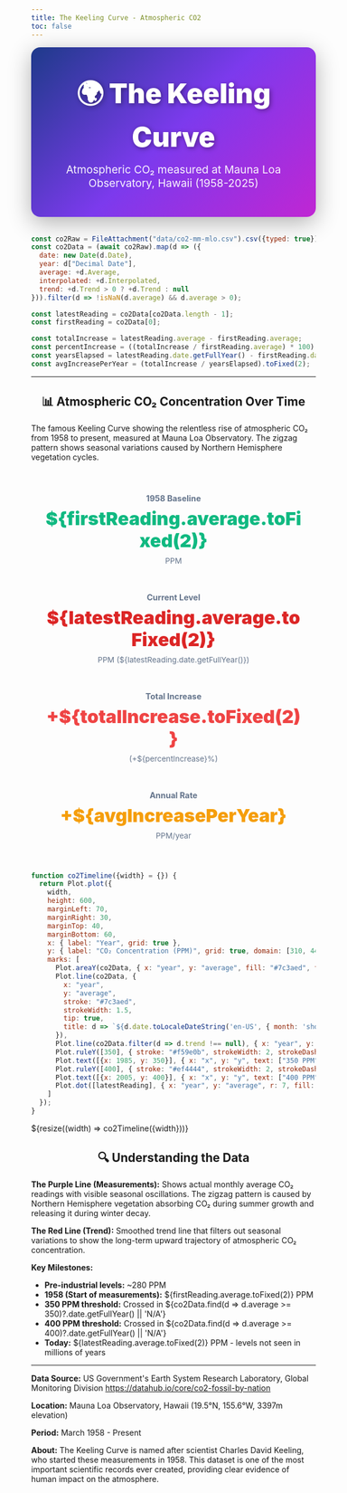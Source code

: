 ```yaml
---
title: The Keeling Curve - Atmospheric CO2
toc: false
---
```


<style>
.hero {
  text-align: center;
  padding: 3rem 2rem;
  background: linear-gradient(135deg, #1e3a8a 0%, #7c3aed 50%, #c026d3 100%);
  color: white;
  border-radius: 16px;
  margin-bottom: 2rem;
  box-shadow: 0 10px 40px rgba(0,0,0,0.3);
}

.hero h1 {
  margin: 0;
  font-size: 3rem;
  font-weight: 900;
  color: white;
  text-shadow: 2px 2px 8px rgba(0,0,0,0.4);
}

.hero p {
  margin: 1rem 0 0;
  font-size: 1.2rem;
  opacity: 0.95;
}

* {
  overflow-anchor: none !important;
}

svg text {
  fill: black !important;
}

[id^="plot-tip-"],
[role="tooltip"],
[aria-live="polite"] {
  color: black !important;
}

[id^="plot-tip-"] *,
[role="tooltip"] *,
[aria-live="polite"] * {
  color: black !important;
}

h2, h3 {
  text-align: center;
  max-width: none !important;
  width: 100% !important;
}

main > p {
  text-align: center;
  max-width: 800px;
  margin-left: auto;
  margin-right: auto;
}
</style>

<div class="hero">
  <h1>🌍 The Keeling Curve</h1>
  <p>Atmospheric CO₂ measured at Mauna Loa Observatory, Hawaii (1958-2025)</p>
</div>

```js
const co2Raw = FileAttachment("data/co2-mm-mlo.csv").csv({typed: true});
const co2Data = (await co2Raw).map(d => ({
  date: new Date(d.Date),
  year: d["Decimal Date"],
  average: +d.Average,
  interpolated: +d.Interpolated,
  trend: +d.Trend > 0 ? +d.Trend : null
})).filter(d => !isNaN(d.average) && d.average > 0);

const latestReading = co2Data[co2Data.length - 1];
const firstReading = co2Data[0];

const totalIncrease = latestReading.average - firstReading.average;
const percentIncrease = ((totalIncrease / firstReading.average) * 100).toFixed(1);
const yearsElapsed = latestReading.date.getFullYear() - firstReading.date.getFullYear();
const avgIncreasePerYear = (totalIncrease / yearsElapsed).toFixed(2);
```

---

## 📊 Atmospheric CO₂ Concentration Over Time

The famous Keeling Curve showing the relentless rise of atmospheric CO₂ from 1958 to present, measured at Mauna Loa Observatory. The zigzag pattern shows seasonal variations caused by Northern Hemisphere vegetation cycles.

<div class="grid grid-cols-4" style="gap: 1rem; margin: 2rem 0;">
  <div class="card" style="text-align: center; padding: 1.5rem;">
    <h3 style="margin: 0; font-size: 0.9rem; color: #64748b;">1958 Baseline</h3>
    <p style="font-size: 2rem; font-weight: 900; margin: 0.5rem 0; color: #10b981;">${firstReading.average.toFixed(2)}</p>
    <p style="margin: 0; font-size: 0.85rem; color: #64748b;">PPM</p>
  </div>
  <div class="card" style="text-align: center; padding: 1.5rem;">
    <h3 style="margin: 0; font-size: 0.9rem; color: #64748b;">Current Level</h3>
    <p style="font-size: 2rem; font-weight: 900; margin: 0.5rem 0; color: #dc2626;">${latestReading.average.toFixed(2)}</p>
    <p style="margin: 0; font-size: 0.85rem; color: #64748b;">PPM (${latestReading.date.getFullYear()})</p>
  </div>
  <div class="card" style="text-align: center; padding: 1.5rem;">
    <h3 style="margin: 0; font-size: 0.9rem; color: #64748b;">Total Increase</h3>
    <p style="font-size: 2rem; font-weight: 900; margin: 0.5rem 0; color: #ef4444;">+${totalIncrease.toFixed(2)}</p>
    <p style="margin: 0; font-size: 0.85rem; color: #64748b;">(+${percentIncrease}%)</p>
  </div>
  <div class="card" style="text-align: center; padding: 1.5rem;">
    <h3 style="margin: 0; font-size: 0.9rem; color: #64748b;">Annual Rate</h3>
    <p style="font-size: 2rem; font-weight: 900; margin: 0.5rem 0; color: #f59e0b;">+${avgIncreasePerYear}</p>
    <p style="margin: 0; font-size: 0.85rem; color: #64748b;">PPM/year</p>
  </div>
</div>

```js
function co2Timeline({width} = {}) {
  return Plot.plot({
    width,
    height: 600,
    marginLeft: 70,
    marginRight: 30,
    marginTop: 40,
    marginBottom: 60,
    x: { label: "Year", grid: true },
    y: { label: "CO₂ Concentration (PPM)", grid: true, domain: [310, 440] },
    marks: [
      Plot.areaY(co2Data, { x: "year", y: "average", fill: "#7c3aed", fillOpacity: 0.15 }),
      Plot.line(co2Data, {
        x: "year",
        y: "average",
        stroke: "#7c3aed",
        strokeWidth: 1.5,
        tip: true,
        title: d => `${d.date.toLocaleDateString('en-US', { month: 'short', year: 'numeric' })}: ${d.average.toFixed(2)} PPM`
      }),
      Plot.line(co2Data.filter(d => d.trend !== null), { x: "year", y: "trend", stroke: "#dc2626", strokeWidth: 2.5 }),
      Plot.ruleY([350], { stroke: "#f59e0b", strokeWidth: 2, strokeDasharray: "4,4", opacity: 0.5 }),
      Plot.text([{x: 1985, y: 350}], { x: "x", y: "y", text: ["350 PPM"], fill: "#f59e0b", fontSize: 11, dy: -6 }),
      Plot.ruleY([400], { stroke: "#ef4444", strokeWidth: 2, strokeDasharray: "4,4", opacity: 0.5 }),
      Plot.text([{x: 2005, y: 400}], { x: "x", y: "y", text: ["400 PPM"], fill: "#ef4444", fontSize: 11, dy: -6 }),
      Plot.dot([latestReading], { x: "year", y: "average", r: 7, fill: "#dc2626", stroke: "white", strokeWidth: 2.5 })
    ]
  });
}
```

<div class="card">
  ${resize((width) => co2Timeline({width}))}
</div>

## 🔍 Understanding the Data

**The Purple Line (Measurements):** Shows actual monthly average CO₂ readings with visible seasonal oscillations. The zigzag pattern is caused by Northern Hemisphere vegetation absorbing CO₂ during summer growth and releasing it during winter decay.

**The Red Line (Trend):** Smoothed trend line that filters out seasonal variations to show the long-term upward trajectory of atmospheric CO₂ concentration.

**Key Milestones:**
- **Pre-industrial levels:** ~280 PPM
- **1958 (Start of measurements):** ${firstReading.average.toFixed(2)} PPM
- **350 PPM threshold:** Crossed in ${co2Data.find(d => d.average >= 350)?.date.getFullYear() || 'N/A'}
- **400 PPM threshold:** Crossed in ${co2Data.find(d => d.average >= 400)?.date.getFullYear() || 'N/A'}
- **Today:** ${latestReading.average.toFixed(2)} PPM - levels not seen in millions of years

---

**Data Source:** US Government's Earth System Research Laboratory, Global Monitoring Division https://datahub.io/core/co2-fossil-by-nation

**Location:** Mauna Loa Observatory, Hawaii (19.5°N, 155.6°W, 3397m elevation)

**Period:** March 1958 - Present

**About:** The Keeling Curve is named after scientist Charles David Keeling, who started these measurements in 1958. This dataset is one of the most important scientific records ever created, providing clear evidence of human impact on the atmosphere.
